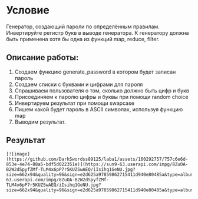 # Условие 
Генератор, создающий пароли по определённым правилам. Инвертируйте регистр букв в выводе генератора.
К генератору должна быть применена хотя бы одна из функций map, reduce, filter.
## Описание работы:
1. Создаем функцию generate_password в котором будет записан пароль
2. Создаем списки с буквами и цифрами для пароля
3. Спрашиваем пользователя о том, сколько должно быть цифр и букв
4. Присоединяем к паролю цифры и буквы при помощи random choice
5. Инвертируем результат при помощи swapcase
6. Пишем какой будет пароль в ASCII символах, используя функцию map
7. Выводим результат.
## Результат
```
[![image](https://github.com/DarkSwordss89125/laba1/assets/160292757/757c6e6d-853e-4e74-88a5-bdf5d022351e)](https://sun9-63.userapi.com/impg/8ZuOA-B2W2dSpyfZMf-TLM4x6pP7r5KUZSwAEQ/iIsihq1GeNU.jpg?size=662x94&quality=96&sign=e2d625a97859862715411d940e80485a&type=album)https://sun9-63.userapi.com/impg/8ZuOA-B2W2dSpyfZMf-TLM4x6pP7r5KUZSwAEQ/iIsihq1GeNU.jpg?size=662x94&quality=96&sign=e2d625a97859862715411d940e80485a&type=album

```
